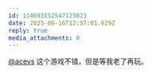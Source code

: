 ```yaml
---
id: 114693152547125023
date: 2025-06-16T12:57:01.629Z
reply: true
media_attachments: 0
---
```


[@acevs](https://mastodon.social/@acevs) 这个游戏不错，但是等我老了再玩。

